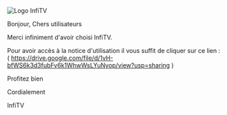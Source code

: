 ![Logo InfiTV](https://github.com/user-attachments/assets/5fc59971-fbb7-4b0d-9721-e07fc567bc92)

Bonjour,
Chers utilisateurs

Merci infiniment d'avoir choisi InfiTV.

Pour avoir accès à la notice d'utilisation il vous suffit de cliquer sur ce lien : ( https://drive.google.com/file/d/1vH-bfWS6k3d3fubFv6k1WhwWsLYuNyop/view?usp=sharing )

Profitez bien


Cordialement

InfiTV
